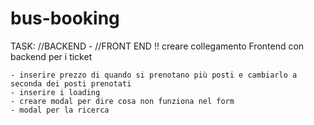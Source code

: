 # bus-booking

TASK:
//BACKEND
    -
    //FRONT END
    !! creare collegamento Frontend con backend per i ticket

    - inserire prezzo di quando si prenotano più posti e cambiarlo a seconda dei posti prenotati
    - inserire i loading
    - creare modal per dire cosa non funziona nel form
    - modal per la ricerca
